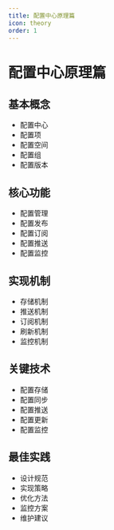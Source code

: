 ```yaml
---
title: 配置中心原理篇
icon: theory
order: 1
---
```


# 配置中心原理篇

## 基本概念
- 配置中心
- 配置项
- 配置空间
- 配置组
- 配置版本

## 核心功能
- 配置管理
- 配置发布
- 配置订阅
- 配置推送
- 配置监控

## 实现机制
- 存储机制
- 推送机制
- 订阅机制
- 刷新机制
- 监控机制

## 关键技术
- 配置存储
- 配置同步
- 配置推送
- 配置更新
- 配置监控

## 最佳实践
- 设计规范
- 实现策略
- 优化方法
- 监控方案
- 维护建议
